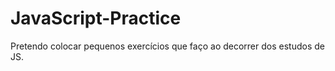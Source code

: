 # JavaScript-Practice

Pretendo colocar pequenos exercícios que faço ao decorrer dos estudos de JS.
